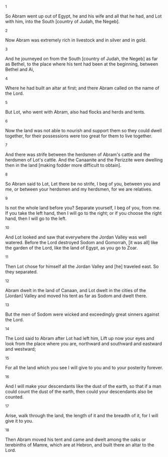 <sup>1</sup> 

So Abram went up out of Egypt, he and his wife and all that he had, and Lot with him, into the South [country of Judah, the Negeb]. 

<sup>2</sup> 

Now Abram was extremely rich in livestock and in silver and in gold. 

<sup>3</sup> 

And he journeyed on from the South [country of Judah, the Negeb] as far as Bethel, to the place where his tent had been at the beginning, between Bethel and Ai, 

<sup>4</sup> 

Where he had built an altar at first; and there Abram called on the name of the Lord. 

<sup>5</sup> 

But Lot, who went with Abram, also had flocks and herds and tents. 

<sup>6</sup> 

Now the land was not able to nourish and support them so they could dwell together, for their possessions were too great for them to live together. 

<sup>7</sup> 

And there was strife between the herdsmen of Abram's cattle and the herdsmen of Lot's cattle. And the Canaanite and the Perizzite were dwelling then in the land [making fodder more difficult to obtain]. 

<sup>8</sup> 

So Abram said to Lot, Let there be no strife, I beg of you, between you and me, or between your herdsmen and my herdsmen, for we are relatives. 

<sup>9</sup> 

Is not the whole land before you? Separate yourself, I beg of you, from me. If you take the left hand, then I will go to the right; or if you choose the right hand, then I will go to the left. 

<sup>10</sup> 

And Lot looked and saw that everywhere the Jordan Valley was well watered. Before the Lord destroyed Sodom and Gomorrah, [it was all] like the garden of the Lord, like the land of Egypt, as you go to Zoar. 

<sup>11</sup> 

Then Lot chose for himself all the Jordan Valley and [he] traveled east. So they separated. 

<sup>12</sup> 

Abram dwelt in the land of Canaan, and Lot dwelt in the cities of the [Jordan] Valley and moved his tent as far as Sodom and dwelt there. 

<sup>13</sup> 

But the men of Sodom were wicked and exceedingly great sinners against the Lord. 

<sup>14</sup> 

The Lord said to Abram after Lot had left him, Lift up now your eyes and look from the place where you are, northward and southward and eastward and westward; 

<sup>15</sup> 

For all the land which you see I will give to you and to your posterity forever. 

<sup>16</sup> 

And I will make your descendants like the dust of the earth, so that if a man could count the dust of the earth, then could your descendants also be counted. 

<sup>17</sup> 

Arise, walk through the land, the length of it and the breadth of it, for I will give it to you. 

<sup>18</sup> 

Then Abram moved his tent and came and dwelt among the oaks or terebinths of Mamre, which are at Hebron, and built there an altar to the Lord.